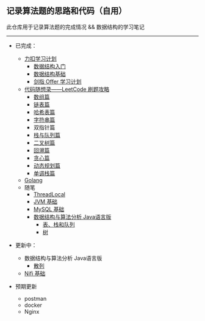##  记录算法题的思路和代码（自用）
此仓库用于记录算法题的完成情况 && 数据结构的学习笔记
***
* 已完成：   
  * [力扣学习计划](https://leetcode-cn.com/study-plan/)
    * [数据结构入门](https://github.com/TonyHuang55/MyAlgorithmNote/tree/main/%E8%A7%A3%E9%A2%98%E6%80%9D%E8%B7%AF/%E5%8A%9B%E6%89%A3%E5%AD%A6%E4%B9%A0%E8%AE%A1%E5%88%92/%E6%95%B0%E6%8D%AE%E7%BB%93%E6%9E%84%E5%85%A5%E9%97%A8)
    * [数据结构基础](https://github.com/TonyHuang55/MyAlgorithmNote/tree/main/%E8%A7%A3%E9%A2%98%E6%80%9D%E8%B7%AF/%E5%8A%9B%E6%89%A3%E5%AD%A6%E4%B9%A0%E8%AE%A1%E5%88%92/%E6%95%B0%E6%8D%AE%E7%BB%93%E6%9E%84%E5%9F%BA%E7%A1%80)
    * [剑指 Offer 学习计划](https://github.com/TonyHuang55/MyAlgorithmNote/tree/main/%E8%A7%A3%E9%A2%98%E6%80%9D%E8%B7%AF/%E5%8A%9B%E6%89%A3%E5%AD%A6%E4%B9%A0%E8%AE%A1%E5%88%92/%E5%89%91%E6%8C%87Offer)
  * [代码随想录——LeetCode 刷题攻略](https://github.com/TonyHuang55/MyAlgorithmNote/tree/main/%E8%A7%A3%E9%A2%98%E6%80%9D%E8%B7%AF/Carl%E5%88%B7%E9%A2%98%E6%94%BB%E7%95%A5)
    * [数组篇](https://github.com/TonyHuang55/MyAlgorithmNote/tree/main/%E8%A7%A3%E9%A2%98%E6%80%9D%E8%B7%AF/Carl%E5%88%B7%E9%A2%98%E6%94%BB%E7%95%A5/%E6%95%B0%E7%BB%84)
    * [链表篇](https://github.com/TonyHuang55/MyAlgorithmNote/tree/main/%E8%A7%A3%E9%A2%98%E6%80%9D%E8%B7%AF/Carl%E5%88%B7%E9%A2%98%E6%94%BB%E7%95%A5/%E9%93%BE%E8%A1%A8)
    * [哈希表篇](https://github.com/TonyHuang55/MyAlgorithmNote/tree/main/%E8%A7%A3%E9%A2%98%E6%80%9D%E8%B7%AF/Carl%E5%88%B7%E9%A2%98%E6%94%BB%E7%95%A5/%E5%93%88%E5%B8%8C%E8%A1%A8)
    * [字符串篇](https://github.com/TonyHuang55/MyAlgorithmNote/tree/main/%E8%A7%A3%E9%A2%98%E6%80%9D%E8%B7%AF/Carl%E5%88%B7%E9%A2%98%E6%94%BB%E7%95%A5/%E5%AD%97%E7%AC%A6%E4%B8%B2)
    * 双指针篇
    * [栈与队列篇](https://github.com/TonyHuang55/MyAlgorithmNote/tree/main/%E8%A7%A3%E9%A2%98%E6%80%9D%E8%B7%AF/Carl%E5%88%B7%E9%A2%98%E6%94%BB%E7%95%A5/%E6%A0%88%E5%92%8C%E9%98%9F%E5%88%97)
    * [二叉树篇](https://github.com/TonyHuang55/MyAlgorithmNote/tree/main/%E8%A7%A3%E9%A2%98%E6%80%9D%E8%B7%AF/Carl%E5%88%B7%E9%A2%98%E6%94%BB%E7%95%A5/%E4%BA%8C%E5%8F%89%E6%A0%91)
    * [回溯篇](https://github.com/TonyHuang55/MyAlgorithmNote/tree/main/%E8%A7%A3%E9%A2%98%E6%80%9D%E8%B7%AF/Carl%E5%88%B7%E9%A2%98%E6%94%BB%E7%95%A5/%E5%9B%9E%E6%BA%AF%E7%AE%97%E6%B3%95)
    * [贪心篇](https://github.com/TonyHuang55/MyAlgorithmNote/tree/main/%E8%A7%A3%E9%A2%98%E6%80%9D%E8%B7%AF/Carl%E5%88%B7%E9%A2%98%E6%94%BB%E7%95%A5/%E8%B4%AA%E5%BF%83%E7%AE%97%E6%B3%95)
    * [动态规划篇](https://github.com/TonyHuang55/MyAlgorithmNote/tree/main/%E8%A7%A3%E9%A2%98%E6%80%9D%E8%B7%AF/Carl%E5%88%B7%E9%A2%98%E6%94%BB%E7%95%A5/%E5%8A%A8%E6%80%81%E8%A7%84%E5%88%92)
    * [单调栈篇](https://github.com/TonyHuang55/MyAlgorithmNote/tree/main/%E8%A7%A3%E9%A2%98%E6%80%9D%E8%B7%AF/Carl%E5%88%B7%E9%A2%98%E6%94%BB%E7%95%A5/%E5%8D%95%E8%B0%83%E6%A0%88)
  * [Golang](https://github.com/TonyHuang55/MyAlgorithmNote/tree/main/Golang)
  * 随笔
    * [ThreadLocal](https://github.com/TonyHuang55/MyAlgorithmNote/blob/main/%E9%9A%8F%E7%AC%94/ThreadLocal/threadlocal.md)
    * [JVM 基础](https://github.com/TonyHuang55/MyAlgorithmNote/tree/main/%E9%9A%8F%E7%AC%94/JVM)
    * [MySQL 基础](https://github.com/TonyHuang55/MyAlgorithmNote/blob/main/%E9%9A%8F%E7%AC%94/MySQL/MySQL%E5%9F%BA%E7%A1%80.md)
    * [数据结构与算法分析 Java语言版](https://github.com/TonyHuang55/MyAlgorithmNote/tree/main/%E9%9A%8F%E7%AC%94/%E6%95%B0%E6%8D%AE%E7%BB%93%E6%9E%84%E4%B8%8E%E7%AE%97%E6%B3%95%E5%88%86%E6%9E%90%20Java%E8%AF%AD%E8%A8%80%E6%8F%8F%E8%BF%B0%E7%AC%AC%E4%B8%89%E7%89%88)
        * [表、栈和队列](https://github.com/TonyHuang55/MyAlgorithmNote/blob/main/%E9%9A%8F%E7%AC%94/%E6%95%B0%E6%8D%AE%E7%BB%93%E6%9E%84%E4%B8%8E%E7%AE%97%E6%B3%95%E5%88%86%E6%9E%90%20Java%E8%AF%AD%E8%A8%80%E6%8F%8F%E8%BF%B0%E7%AC%AC%E4%B8%89%E7%89%88/3.%20%E8%A1%A8%E3%80%81%E6%A0%88%E5%92%8C%E9%98%9F%E5%88%97.md)
        * [树](https://github.com/TonyHuang55/MyAlgorithmNote/blob/main/%E9%9A%8F%E7%AC%94/%E6%95%B0%E6%8D%AE%E7%BB%93%E6%9E%84%E4%B8%8E%E7%AE%97%E6%B3%95%E5%88%86%E6%9E%90%20Java%E8%AF%AD%E8%A8%80%E6%8F%8F%E8%BF%B0%E7%AC%AC%E4%B8%89%E7%89%88/4.%20%E6%A0%91.md)

  
* 更新中：
  * 数据结构与算法分析 Java语言版
     * [散列](https://github.com/TonyHuang55/MyAlgorithmNote/blob/main/%E9%9A%8F%E7%AC%94/%E6%95%B0%E6%8D%AE%E7%BB%93%E6%9E%84%E4%B8%8E%E7%AE%97%E6%B3%95%E5%88%86%E6%9E%90%20Java%E8%AF%AD%E8%A8%80%E6%8F%8F%E8%BF%B0%E7%AC%AC%E4%B8%89%E7%89%88/5.%20%E6%95%A3%E5%88%97.md)
  * [Nifi 基础](https://github.com/TonyHuang55/MyAlgorithmNote/blob/main/%E9%9A%8F%E7%AC%94/Nifi/Nifi%20%E5%85%A5%E9%97%A8.md)
     
* 预期更新
  * postman
  * docker
  * Nginx